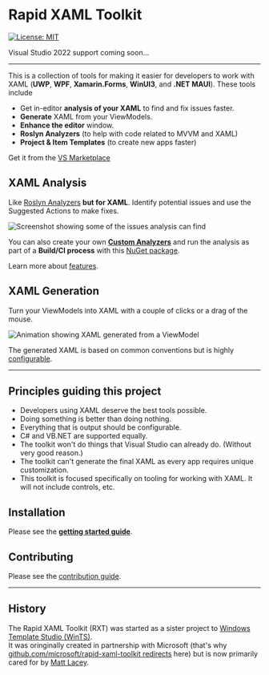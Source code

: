 
# Rapid XAML Toolkit

[![License: MIT](https://img.shields.io/badge/License-MIT-green.svg)](LICENSE)

Visual Studio 2022 support coming soon...

---

This is a collection of tools for making it easier for developers to work with XAML (**UWP**, **WPF**,  **Xamarin.Forms**, **WinUI3**, and **.NET MAUI**). These tools include

- Get in-editor **analysis of your XAML** to find and fix issues faster.
- **Generate** XAML from your ViewModels.
- **Enhance the editor** window.
- **Roslyn Analyzers** (to help with code related to MVVM and XAML)
- **Project & Item Templates** (to create new apps faster)

Get it from the [VS Marketplace](https://marketplace.visualstudio.com/items?itemName=MattLaceyLtd.RapidXamlToolkit)

## XAML Analysis

Like [Roslyn Analyzers](https://docs.microsoft.com/en-us/visualstudio/code-quality/roslyn-analyzers-overview?view=vs-2019) **but for XAML**. Identify potential issues and use the Suggested Actions to make fixes.

![Screenshot showing some of the issues analysis can find](./docs/Assets/xaml-analysis-example.png)

You can also create your own [**Custom Analyzers**](./docs/custom-analysis.md) and run the analysis as part of a **Build/CI process** with this [NuGet package](https://www.nuget.org/packages/RapidXaml.BuildAnalysis/).

Learn more about [features](./docs/features.md).

## XAML Generation

Turn your ViewModels into XAML with a couple of clicks or a drag of the mouse.

![Animation showing XAML generated from a ViewModel](./docs/Assets/drag-drop-gen.gif)

The generated XAML is based on common conventions but is highly [configurable](./docs/configuration.md).

---

## Principles guiding this project

- Developers using XAML deserve the best tools possible.
- Doing something is better than doing nothing.
- Everything that is output should be configurable.
- C# and VB.NET are supported equally.
- The toolkit won't do things that Visual Studio can already do. (Without very good reason.)
- The toolkit can't generate the final XAML as every app requires unique customization.
- This toolkit is focused specifically on tooling for working with XAML. It will not include controls, etc.

## Installation

Please see the [**getting started guide**](./docs/getting-started.md).

## Contributing

Please see the [contribution guide](./CONTRIBUTING.md).

---

## History

The Rapid XAML Toolkit (RXT) was started as a sister project to [Windows Template Studio (WinTS)](https://aka.ms/wts).  
It was oringinally created in partnership with Microsoft (that's why [github.com/microsoft/rapid-xaml-toolkit redirects](github.com/microsoft/rapid-xaml-toolkit) here) but is now primarily cared for by [Matt Lacey](https://github.com/mrlacey).

